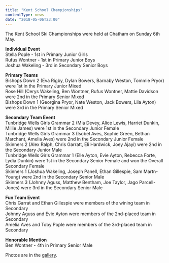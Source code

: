 ```yaml
---
title: "Kent School Championships"
contentType: news
date: "2018-05-06T23:00"
---
```


The Kent School Ski Championships were held at Chatham on Sunday 6th May.

**Individual Event**\
Stella Pople - 1st in Primary Junior Girls\
Rufus Wontner - 1st in Primary Junior Boys\
Joshua Wakeling - 3rd in Secondary Senior Boys

**Primary Teams**\
Bishops Down 2 (Eva Rigby, Dylan Bowers, Barnaby Weston, Tommie Pryor) were 1st in the Primary Junior Mixed\
Rose Hill (Cerys Wakeling, Ben Wontner, Rufus Wontner, Mattie Davidson were 2nd in the Primary Senior Mixed\
Bishops Down 1 (Georgina Pryor, Nate Weston, Jack Bowers, Lila Ayton) were 3rd in the Primary Senior Mixed

**Secondary Team Event**\
Tunbridge Wells Girls Grammar 2 (Mia Devey, Alice Lewis, Harriet Dunkin, Millie James) were 1st in the Secondary Junior Female\
Tunbridge Wells Girls Grammar 3 (Isobel Aves, Sophie Green, Bethan Marchant, Amelia Aves) were 2nd in the Secondary Junior Female\
Skinners 2 (Alex Ralph, Chris Garratt, Eli Hardwick, Joey Ajayi) were 2nd in the Secondary Junior Male\
Tunbridge Wells Girls Grammar 1 (Elle Ayton, Evie Ayton, Rebecca Forte, Lydia Dunkin) were 1st in the Secondary Senior Female and won the Overall Secondary Female\
Skinners 1 (Joshua Wakeling, Joseph Panell, Ethan Gillespie, Sam Martn-Young) were 2nd in the Secondary Senior Male\
Skinners 3 (Johnny Aguss, Matthew Bentham, Joe Taylor, Jago Parcell-Jones) were 3rd in the Secondary Senior Male

**Fun Team Event**\
Chris Garrat and Ethan Gillespie were members of the wining team in Secondary\
Johnny Aguss and Evie Ayton were members of the 2nd-placed team in Secondary\
Amelia Aves and Toby Pople were members of the 3rd-placed team in Secondary

**Honorable Mention**\
Ben Wontner - 4th in Primary Senior Male

Photos are in the [gallery](/gallery/2018/180506_kent).

